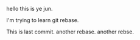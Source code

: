 hello this is ye jun.

I'm trying to learn git rebase.

This is last commit.
another rebase.
another rebse.
